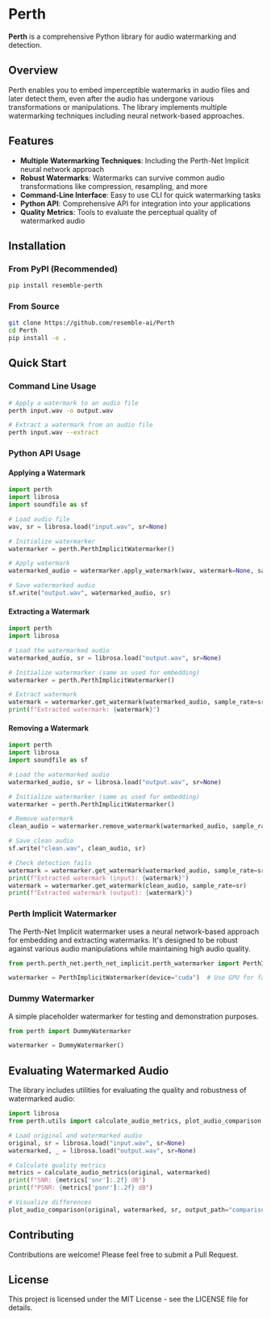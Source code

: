 # Perth

**Perth** is a comprehensive Python library for audio watermarking and detection.

## Overview

Perth enables you to embed imperceptible watermarks in audio files and later detect them, even after the audio has undergone various transformations or manipulations. The library implements multiple watermarking techniques including neural network-based approaches.

## Features

- **Multiple Watermarking Techniques**: Including the Perth-Net Implicit neural network approach
- **Robust Watermarks**: Watermarks can survive common audio transformations like compression, resampling, and more
- **Command-Line Interface**: Easy to use CLI for quick watermarking tasks
- **Python API**: Comprehensive API for integration into your applications
- **Quality Metrics**: Tools to evaluate the perceptual quality of watermarked audio

## Installation

### From PyPI (Recommended)

```bash
pip install resemble-perth
```

### From Source

```bash
git clone https://github.com/resemble-ai/Perth
cd Perth
pip install -e .
```

## Quick Start

### Command Line Usage

```bash
# Apply a watermark to an audio file
perth input.wav -o output.wav

# Extract a watermark from an audio file
perth input.wav --extract
```

### Python API Usage

#### Applying a Watermark

```python
import perth
import librosa
import soundfile as sf

# Load audio file
wav, sr = librosa.load("input.wav", sr=None)

# Initialize watermarker
watermarker = perth.PerthImplicitWatermarker()

# Apply watermark
watermarked_audio = watermarker.apply_watermark(wav, watermark=None, sample_rate=sr)

# Save watermarked audio
sf.write("output.wav", watermarked_audio, sr)
```

#### Extracting a Watermark

```python
import perth
import librosa

# Load the watermarked audio
watermarked_audio, sr = librosa.load("output.wav", sr=None)

# Initialize watermarker (same as used for embedding)
watermarker = perth.PerthImplicitWatermarker()

# Extract watermark
watermark = watermarker.get_watermark(watermarked_audio, sample_rate=sr)
print(f"Extracted watermark: {watermark}")
```

#### Removing a Watermark

```python
import perth
import librosa
import soundfile as sf

# Load the watermarked audio
watermarked_audio, sr = librosa.load("output.wav", sr=None)

# Initialize watermarker (same as used for embedding)
watermarker = perth.PerthImplicitWatermarker()

# Remove watermark
clean_audio = watermarker.remove_watermark(watermarked_audio, sample_rate=sr)

# Save clean audio
sf.write("clean.wav", clean_audio, sr)

# Check detection fails
watermark = watermarker.get_watermark(watermarked_audio, sample_rate=sr)
print(f"Extracted watermark (input): {watermark}")
watermark = watermarker.get_watermark(clean_audio, sample_rate=sr)
print(f"Extracted watermark (output): {watermark}")
```

### Perth Implicit Watermarker

The Perth-Net Implicit watermarker uses a neural network-based approach for embedding and extracting watermarks. It's designed to be robust against various audio manipulations while maintaining high audio quality.

```python
from perth.perth_net.perth_net_implicit.perth_watermarker import PerthImplicitWatermarker

watermarker = PerthImplicitWatermarker(device="cuda")  # Use GPU for faster processing
```

### Dummy Watermarker

A simple placeholder watermarker for testing and demonstration purposes.

```python
from perth import DummyWatermarker

watermarker = DummyWatermarker()
```

## Evaluating Watermarked Audio

The library includes utilities for evaluating the quality and robustness of watermarked audio:

```python
import librosa
from perth.utils import calculate_audio_metrics, plot_audio_comparison

# Load original and watermarked audio
original, sr = librosa.load("input.wav", sr=None)
watermarked, _ = librosa.load("output.wav", sr=None)

# Calculate quality metrics
metrics = calculate_audio_metrics(original, watermarked)
print(f"SNR: {metrics['snr']:.2f} dB")
print(f"PSNR: {metrics['psnr']:.2f} dB")

# Visualize differences
plot_audio_comparison(original, watermarked, sr, output_path="comparison.png")
```

## Contributing

Contributions are welcome! Please feel free to submit a Pull Request.

## License

This project is licensed under the MIT License - see the LICENSE file for details.
